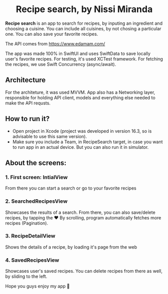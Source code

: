 <h1 align="center">Recipe search, by Nissi Miranda</h1>

**Recipe search** is an app to search for recipes, by inputing an ingredient and choosing a cuisine. You can include all cuisines, by not chosing a particular one. You can also save your favorite recipes.

The API comes from https://www.edamam.com/

The app was made 100% in SwiftUI and uses SwiftData to save locally user's favorite recipes.
For testing, it's used XCTest framework.
For fetching the recipes, we use Swift Concurrency (async/await).

## Architecture

For the architeture, it was used MVVM. App also has a Networking layer, responsible for holding API client, models and everything else needed to make the API requsts.

## How to run it?

- Open project in Xcode (project was developed in version 16.3, so is advisable to use this same version).
- Make sure you include a Team, in RecipeSearch target, in case you want to run app in an actual device. But you can also run it in simulator.

## About the screens:

### 1. First screen: IntialView

From there you can start a search or go to your favorite recipes

### 2. SearchedRecipesView

Showcases the results of a search. From there, you can also save/delete recipes, by tapping the ♥️
By scrolling, program automatically fetches more recipes (Pagination).

### 3. RecipeDetailView

Shows the details of a recipe, by loading it's page from the web

### 4. SavedRecipesView

Showcases user's saved recipes. You can delete recipes from there as well, by sliding to the left.



Hope you guys enjoy my app 🥰
